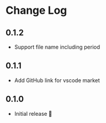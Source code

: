 # Change Log

## 0.1.2

- Support file name including period

## 0.1.1

- Add GitHub link for vscode market

## 0.1.0

- Initial release 🌱
